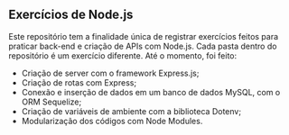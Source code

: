 ## Exercícios de Node.js

Este repositório tem a finalidade única de registrar exercícios feitos para praticar back-end e criação de APIs com Node.js. Cada pasta dentro do repositório é um exercício diferente. Até o momento, foi feito:

- Criação de server com o framework Express.js;
- Criação de rotas com Express;
- Conexão e inserção de dados em um banco de dados MySQL, com o ORM Sequelize;
- Criação de variáveis de ambiente com a biblioteca Dotenv;
- Modularização dos códigos com Node Modules.